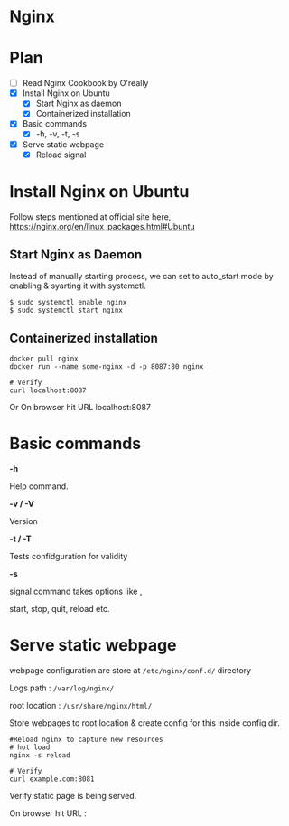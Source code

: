 ---
---
# Nginx

# Plan
- [ ] Read Nginx Cookbook by O'really
- [x] Install Nginx on Ubuntu
  - [x] Start Nginx as daemon
  - [x] Containerized installation
- [x] Basic commands
  - [x] -h, -v, -t, -s
- [x] Serve static webpage
  - [x] Reload signal

# Install Nginx on Ubuntu

Follow steps mentioned at official site here, https://nginx.org/en/linux_packages.html#Ubuntu

## Start Nginx as Daemon
Instead of manually starting process, we can set to auto_start mode by enabling & syarting it with systemctl.

```console
$ sudo systemctl enable nginx  
$ sudo systemctl start nginx
```

## Containerized installation
```console
docker pull nginx
docker run --name some-nginx -d -p 8087:80 nginx

# Verify
curl localhost:8087
```

Or On browser hit URL localhost:8087

# Basic commands
**-h**</p>
Help command.</p>

**-v / -V**</p>
Version</p>
**-t / -T**</p>
Tests confidguration for validity</p>
**-s**</p>
signal command takes options like , </p>
start, stop, quit, reload etc.</p>


# Serve static webpage
webpage configuration are store at `/etc/nginx/conf.d/` directory </p>
Logs path     : `/var/log/nginx/` </p>
root location : `/usr/share/nginx/html/`

Store webpages to root location & create config for this inside config dir.
```console
#Reload nginx to capture new resources
# hot load
nginx -s reload

# Verify
curl example.com:8081

```

Verify static page is being served.</p>
On browser hit URL <HOSTNAME>:<PORT>

